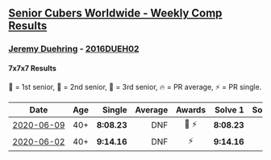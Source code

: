<style>table {white-space: nowrap;}</style>

## [Senior Cubers Worldwide - Weekly Comp Results](/scw-comp/results/)
### [Jeremy Duehring](../jeremy_duehring.md) - [2016DUEH02](https://www.worldcubeassociation.org/persons/2016DUEH02?event=777)
#### 7x7x7 Results

🥇 = 1st senior, 🥈 = 2nd senior, 🥉 = 3rd senior, 🔥 = PR average, ⚡ = PR single.

| Date | Age | Single | Average | Awards | Solve 1 | Solve 2 | Solve 3 | Video |
| :--: | :--: | --: | --: | :--: | --: | --: | --: | :-- |
| [2020-06-09](../../results/777/2020-06-09.md) | 40+ | **8:08.23** | DNF | 🥉 ⚡ | **8:08.23** | DNS | DNS | [Link](https://www.facebook.com/jeremy.duehring/videos/10160093213052846/) |
| [2020-06-02](../../results/777/2020-06-02.md) | 40+ | **9:14.16** | DNF | ⚡ | **9:14.16** | DNS | DNS | [Link](https://www.facebook.com/jeremy.duehring/videos/10160075226632846/) |


<!-- Global site tag (gtag.js) - Google Analytics -->
<script async src="https://www.googletagmanager.com/gtag/js?id=UA-86348435-3"></script>
<script>window.dataLayer = window.dataLayer || []; function gtag() {dataLayer.push(arguments);} gtag('js', new Date()); gtag('config', 'UA-86348435-3');</script>

